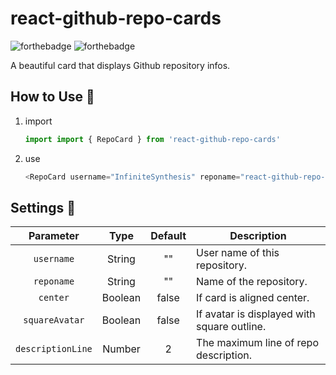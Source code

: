 # react-github-repo-cards

![forthebadge](https://forthebadge.com/images/badges/made-with-javascript.svg)
![forthebadge](https://forthebadge.com/images/badges/powered-by-coffee.svg)

A beautiful card that displays Github repository infos.

## How to Use 🍕

1. import
    ```javascript
    import import { RepoCard } from 'react-github-repo-cards'
    ```

2. use
    ```javascript
    <RepoCard username="InfiniteSynthesis" reponame="react-github-repo-cards" />
    ```

## Settings 🔨

| Parameter   | Type           | Default  | Description|
| :----------: |:---:| :---:| --- |
| `username` | String | "" | User name of this repository. |
| `reponame` | String | "" | Name of the repository. |
| `center` | Boolean | false | If card is aligned center. |
| `squareAvatar` | Boolean | false | If avatar is displayed with square outline. |
| `descriptionLine` | Number | 2 | The maximum line of repo description. |
